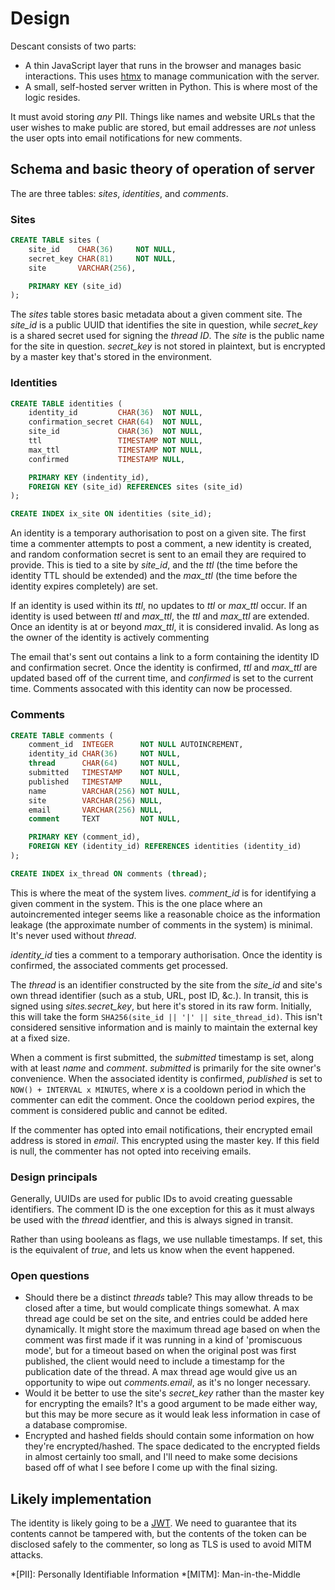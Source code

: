 # Design

Descant consists of two parts:

- A thin JavaScript layer that runs in the browser and manages basic interactions. This uses [htmx] to manage communication with the server.
- A small, self-hosted server written in Python. This is where most of the logic resides.

It must avoid storing _any_ PII. Things like names and website URLs that the user wishes to make public are stored, but email addresses are _not_ unless the user opts into email notifications for new comments.

## Schema and basic theory of operation of server

The are three tables: _sites_, _identities_, and _comments_.

### Sites

```sql
CREATE TABLE sites (
    site_id    CHAR(36)     NOT NULL,
    secret_key CHAR(81)     NOT NULL,
    site       VARCHAR(256),

    PRIMARY KEY (site_id)
);
```

The _sites_ table stores basic metadata about a given comment site. The _site_id_ is a public UUID that identifies the site in question, while _secret_key_ is a shared secret used for signing the _thread ID_. The _site_ is the public name for the site in question. _secret_key_ is not stored in plaintext, but is encrypted by a master key that's stored in the environment.

### Identities

```sql
CREATE TABLE identities (
    identity_id         CHAR(36)  NOT NULL,
    confirmation_secret CHAR(64)  NOT NULL,
    site_id             CHAR(36)  NOT NULL,
    ttl                 TIMESTAMP NOT NULL,
    max_ttl             TIMESTAMP NOT NULL,
    confirmed           TIMESTAMP NULL,

    PRIMARY KEY (indentity_id),
    FOREIGN KEY (site_id) REFERENCES sites (site_id)
);

CREATE INDEX ix_site ON identities (site_id);
```

An identity is a temporary authorisation to post on a given site. The first time a commenter attempts to post a comment, a new identity is created, and random conformation secret is sent to an email they are required to provide. This is tied to a site by _site_id_, and the _ttl_ (the time before the identity TTL should be extended) and the _max_ttl_ (the time before the identity expires completely) are set.

If an identity is used within its _ttl_, no updates to _ttl_ or _max_ttl_ occur. If an identity is used between _ttl_ and _max_ttl_, the _ttl_ and _max_ttl_ are extended. Once an identity is at or beyond _max_ttl_, it is considered invalid. As long as the owner of the identity is actively commenting 

The email that's sent out contains a link to a form containing the identity ID and confirmation secret. Once the identity is confirmed, _ttl_ and _max_ttl_ are updated based off of the current time, and _confirmed_ is set to the current time. Comments assocated with this identity can now be processed.

### Comments

```sql
CREATE TABLE comments (
    comment_id  INTEGER      NOT NULL AUTOINCREMENT,
    identity_id CHAR(36)     NOT NULL,
    thread      CHAR(64)     NOT NULL,
    submitted   TIMESTAMP    NOT NULL,
    published   TIMESTAMP    NULL,
    name        VARCHAR(256) NOT NULL,
    site        VARCHAR(256) NULL,
    email       VARCHAR(256) NULL,
    comment     TEXT         NOT NULL,

    PRIMARY KEY (comment_id),
    FOREIGN KEY (identity_id) REFERENCES identities (identity_id)
);

CREATE INDEX ix_thread ON comments (thread);
```

This is where the meat of the system lives. _comment_id_ is for identifying a given comment in the system. This is the one place where an autoincremented integer seems like a reasonable choice as the information leakage (the approximate number of comments in the system) is minimal. It's never used without _thread_.

_identity_id_ ties a comment to a temporary authorisation. Once the identity is confirmed, the associated comments get processed.

The _thread_ is an identifier constructed by the site from the _site_id_ and site's own thread identifier (such as a stub, URL, post ID, &c.). In transit, this is signed using _sites.secret_key_, but here it's stored in its raw form. Initially, this will take the form `SHA256(site_id || '|' || site_thread_id)`. This isn't considered sensitive information and is mainly to maintain the external key at a fixed size.

When a comment is first submitted, the _submitted_ timestamp is set, along with at least _name_ and _comment_. _submitted_ is primarily for the site owner's convenience. When the associated identity is confirmed, _published_ is set to `NOW() + INTERVAL x MINUTES`, where _x_ is a cooldown period in which the commenter can edit the comment. Once the cooldown period expires, the comment is considered public and cannot be edited.

If the commenter has opted into email notifications, their encrypted email address is stored in _email_. This encrypted using the master key. If this field is null, the commenter has not opted into receiving emails.

### Design principals

Generally, UUIDs are used for public IDs to avoid creating guessable identifiers. The comment ID is the one exception for this as it must always be used with the _thread_ identfier, and this is always signed in transit.

Rather than using booleans as flags, we use nullable timestamps. If set, this is the equivalent of _true_, and lets us know when the event happened.

### Open questions

* Should there be a distinct _threads_ table? This may allow threads to be closed after a time, but would complicate things somewhat. A max thread age could be set on the site, and entries could be added here dynamically. It might store the maximum thread age based on when the comment was first made if it was running in a kind of 'promiscuous mode', but for a timeout based on when the original post was first published, the client would need to include a timestamp for the publication date of the thread. A max thread age would give us an opportunity to wipe out _comments.email_, as it's no longer necessary.
* Would it be better to use the site's _secret_key_ rather than the master key for encrypting the emails? It's a good argument to be made either way, but this may be more secure as it would leak less information in case of a database compromise.
* Encrypted and hashed fields should contain some information on how they're encrypted/hashed. The space dedicated to the encrypted fields in almost certainly too small, and I'll need to make some decisions based off of what I see before I come up with the final sizing.

## Likely implementation

The identity is likely going to be a [JWT]. We need to guarantee that its contents cannot be tampered with, but the contents of the token can be disclosed safely to the commenter, so long as TLS is used to avoid MITM attacks.

[htmx]: https://htmx.org/
[JWT]: https://www.rfc-editor.org/rfc/rfc7519 "JSON Web Token"

*[PII]: Personally Identifiable Information
*[MITM]: Man-in-the-Middle
